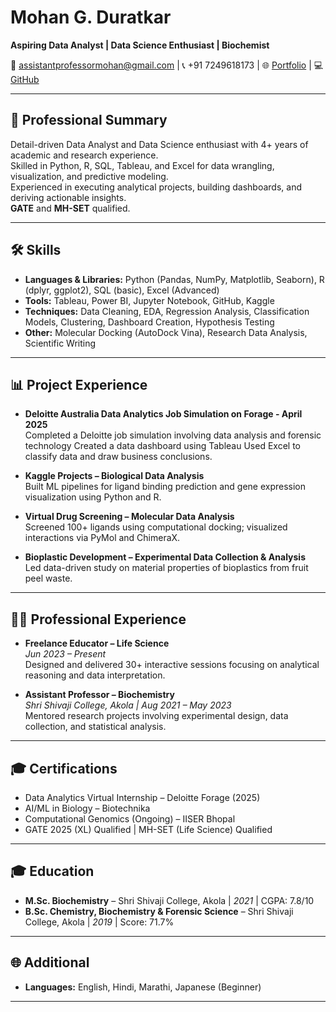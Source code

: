 # Mohan G. Duratkar  
**Aspiring Data Analyst | Data Science Enthusiast | Biochemist**

📧 assistantprofessormohan@gmail.com | 📞 +91 7249618173 | 🌐 [Portfolio]() | 💻 [GitHub](https://github.com/moha3233)

---

## 🧩 Professional Summary  
Detail-driven Data Analyst and Data Science enthusiast with 4+ years of academic and research experience.  
Skilled in Python, R, SQL, Tableau, and Excel for data wrangling, visualization, and predictive modeling.  
Experienced in executing analytical projects, building dashboards, and deriving actionable insights.  
**GATE** and **MH-SET** qualified.

---

## 🛠️ Skills

- **Languages & Libraries:** Python (Pandas, NumPy, Matplotlib, Seaborn), R (dplyr, ggplot2), SQL (basic), Excel (Advanced)
- **Tools:** Tableau, Power BI, Jupyter Notebook, GitHub, Kaggle
- **Techniques:** Data Cleaning, EDA, Regression Analysis, Classification Models, Clustering, Dashboard Creation, Hypothesis Testing
- **Other:** Molecular Docking (AutoDock Vina), Research Data Analysis, Scientific Writing

---

## 📊 Project Experience

- **Deloitte Australia Data Analytics Job Simulation on Forage - April 2025**  
  Completed a Deloitte job simulation involving data analysis and forensic technology
  Created a data dashboard using Tableau
  Used Excel to classify data and draw business conclusions.

- **Kaggle Projects – Biological Data Analysis**  
  Built ML pipelines for ligand binding prediction and gene expression visualization using Python and R.

- **Virtual Drug Screening – Molecular Data Analysis**  
  Screened 100+ ligands using computational docking; visualized interactions via PyMol and ChimeraX.

- **Bioplastic Development – Experimental Data Collection & Analysis**  
  Led data-driven study on material properties of bioplastics from fruit peel waste.

---

## 👨‍💻 Professional Experience

- **Freelance Educator – Life Science**  
  *Jun 2023 – Present*  
  Designed and delivered 30+ interactive sessions focusing on analytical reasoning and data interpretation.

- **Assistant Professor – Biochemistry**  
  *Shri Shivaji College, Akola | Aug 2021 – May 2023*  
  Mentored research projects involving experimental design, data collection, and statistical analysis.

---

## 🎓 Certifications

- Data Analytics Virtual Internship – Deloitte Forage (2025)
- AI/ML in Biology – Biotechnika
- Computational Genomics (Ongoing) – IISER Bhopal
- GATE 2025 (XL) Qualified | MH-SET (Life Science) Qualified

---

## 🎓 Education

- **M.Sc. Biochemistry** – Shri Shivaji College, Akola | *2021* | CGPA: 7.8/10
- **B.Sc. Chemistry, Biochemistry & Forensic Science** – Shri Shivaji College, Akola | *2019* | Score: 71.7%

---

## 🌐 Additional

- **Languages:** English, Hindi, Marathi, Japanese (Beginner)

---
